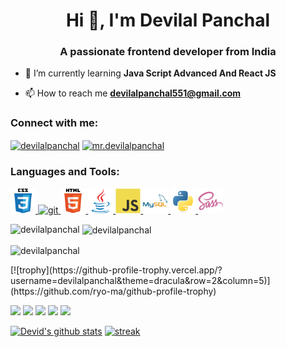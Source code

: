 <h1 align="center">Hi 👋, I'm Devilal Panchal</h1>
<h3 align="center">A passionate frontend developer from India</h3>

- 🌱 I’m currently learning **Java Script Advanced And React JS**

- 📫 How to reach me **devilalpanchal551@gmail.com**

<h3 align="left">Connect with me:</h3>
<p align="left">
<a href="https://linkedin.com/in/devilalpanchal" target="blank"><img align="center" src="https://raw.githubusercontent.com/rahuldkjain/github-profile-readme-generator/master/src/images/icons/Social/linked-in-alt.svg" alt="devilalpanchal" height="30" width="40" /></a>
<a href="https://instagram.com/mr.devilalpanchal" target="blank"><img align="center" src="https://raw.githubusercontent.com/rahuldkjain/github-profile-readme-generator/master/src/images/icons/Social/instagram.svg" alt="mr.devilalpanchal" height="30" width="40" /></a>

</p>

<h3 align="left">Languages and Tools:</h3>
<p align="left"> <a href="https://www.w3schools.com/css/" target="_blank" rel="noreferrer"> <img src="https://raw.githubusercontent.com/devicons/devicon/master/icons/css3/css3-original-wordmark.svg" alt="css3" width="40" height="40"/> </a> <a href="https://git-scm.com/" target="_blank" rel="noreferrer"> <img src="https://www.vectorlogo.zone/logos/git-scm/git-scm-icon.svg" alt="git" width="40" height="40"/> </a> <a href="https://www.w3.org/html/" target="_blank" rel="noreferrer"> <img src="https://raw.githubusercontent.com/devicons/devicon/master/icons/html5/html5-original-wordmark.svg" alt="html5" width="40" height="40"/> </a> <a href="https://www.java.com" target="_blank" rel="noreferrer"> <img src="https://raw.githubusercontent.com/devicons/devicon/master/icons/java/java-original.svg" alt="java" width="40" height="40"/> </a> <a href="https://developer.mozilla.org/en-US/docs/Web/JavaScript" target="_blank" rel="noreferrer"> <img src="https://raw.githubusercontent.com/devicons/devicon/master/icons/javascript/javascript-original.svg" alt="javascript" width="40" height="40"/> </a> <a href="https://www.mysql.com/" target="_blank" rel="noreferrer"> <img src="https://raw.githubusercontent.com/devicons/devicon/master/icons/mysql/mysql-original-wordmark.svg" alt="mysql" width="40" height="40"/> </a> <a href="https://www.python.org" target="_blank" rel="noreferrer"> <img src="https://raw.githubusercontent.com/devicons/devicon/master/icons/python/python-original.svg" alt="python" width="40" height="40"/> </a> <a href="https://sass-lang.com" target="_blank" rel="noreferrer"> <img src="https://raw.githubusercontent.com/devicons/devicon/master/icons/sass/sass-original.svg" alt="sass" width="40" height="40"/> </a> </p>

<p><img align="left" src="https://github-readme-stats.vercel.app/api/top-langs?username=devilalpanchal&show_icons=true&locale=en&layout=compact" alt="devilalpanchal" /></p>

<p>&nbsp;<img align="center" src="https://github-readme-stats.vercel.app/api?username=devilalpanchal&show_icons=true&locale=en" alt="devilalpanchal" /></p>

<p><img align="center" src="https://github-readme-streak-stats.herokuapp.com/?user=devilalpanchal&" alt="devilalpanchal" /></p>
[![trophy](https://github-profile-trophy.vercel.app/?username=devilalpanchal&theme=dracula&row=2&column=5)](https://github.com/ryo-ma/github-profile-trophy)

![](http://github-profile-summary-cards.vercel.app/api/cards/profile-details?username=devilalpanchal&theme=aura) 
![](http://github-profile-summary-cards.vercel.app/api/cards/stats?username=devilalpanchal&theme=aura)
![](http://github-profile-summary-cards.vercel.app/api/cards/repos-per-language?username=devilalpanchal&theme=aura)
![](http://github-profile-summary-cards.vercel.app/api/cards/most-commit-language?username=devilalpanchal&theme=aura)
![](http://github-profile-summary-cards.vercel.app/api/cards/productive-time?username=devilalpanchal&theme=aura&utcOffset=8)

[![Devid's github stats](https://github-readme-stats.vercel.app/api?username=devilalpanchal&show_icons=true&theme=dracula)](https://github.com/devilalpanchal)
[![streak](https://github-readme-streak-stats.herokuapp.com/?user=devilalpanchal&theme=dracula)](https://github.com/devilalpanachal)

